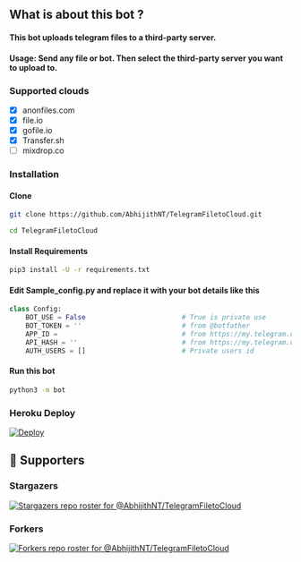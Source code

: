 ## What is about this bot ?

#### This bot uploads telegram files to a third-party server.
#### Usage: Send any file or bot. Then select the third-party server you want to upload to.

### Supported clouds
- [x] anonfiles.com
- [x] file.io
- [x] gofile.io
- [x] Transfer.sh
- [ ] mixdrop.co

### Installation
#### Clone

```sh
git clone https://github.com/AbhijithNT/TelegramFiletoCloud.git

cd TelegramFiletoCloud

```

#### Install Requirements

```sh
pip3 install -U -r requirements.txt
```
#### Edit Sample_config.py and replace it with your bot details like this

```python
class Config:
    BOT_USE = False                        # True is private use
    BOT_TOKEN = ''                         # from @botfather
    APP_ID =                               # from https://my.telegram.org/apps
    API_HASH = ''                          # from https://my.telegram.org/apps
    AUTH_USERS = []                        # Private users id
```

#### Run this bot
```sh
python3 -m bot
```

### Heroku Deploy
[![Deploy](https://www.herokucdn.com/deploy/button.svg)](https://heroku.com/deploy)

## :clap:  Supporters

### Stargazers
[![Stargazers repo roster for @AbhijithNT/TelegramFiletoCloud](https://reporoster.com/stars/dark/AbhijithNT/TelegramFiletoCloud)](https://github.com/AbhijithNT/TelegramFiletoCloud/stargazers)
### Forkers
[![Forkers repo roster for @AbhijithNT/TelegramFiletoCloud](https://reporoster.com/forks/dark/AbhijithNT/TelegramFiletoCloud)](https://github.com/AbhijithNT/TelegramFiletoCloud/network/members)
